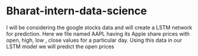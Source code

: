 # Bharat-intern-data-science
I will be considering the google stocks data and will create a LSTM network for prediction. Here we file named AAPL having its Apple share prices with open, high, low , close values for a particular day. Using this data in our LSTM model we will predict the open prices 
